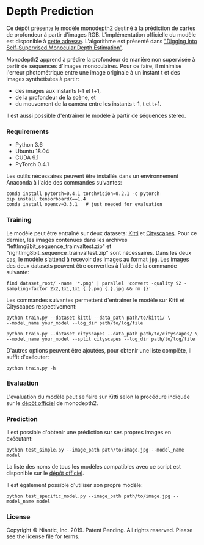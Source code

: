 # Depth Prediction

Ce dépôt présente le modèle monodepth2 destiné à la prédiction de cartes de profondeur à partir d'images RGB. 
L'implémentation officielle du modèle est disponible à [cette adresse](https://github.com/nianticlabs/monodepth2). L'algorithme est présenté dans ["Digging Into Self-Supervised Monocular Depth Estimation"](https://arxiv.org/abs/1806.01260).

Monodepth2 apprend à prédire la profondeur de manière non supervisée à partir de séquences d'images monoculaires. Pour ce faire, il minimise l'erreur photométrique entre une image originale à un instant t et des images synthétisées à partir:
* des images aux instants t-1 et t+1,
* de la profondeur de la scène, et
* du mouvement de la caméra entre les instants t-1, t et t+1.

Il est aussi possible d'entraîner le modèle à partir de séquences stereo. 

### Requirements

* Python 3.6
* Ubuntu 18.04
* CUDA 9.1
* PyTorch 0.4.1

Les outils nécessaires peuvent être installés dans un environnement Anaconda à l'aide des commandes suivantes: 
```shell
conda install pytorch=0.4.1 torchvision=0.2.1 -c pytorch
pip install tensorboardX==1.4
conda install opencv=3.3.1   # just needed for evaluation
```
### Training

Le modèle peut être entraîné sur deux datasets: [Kitti](http://www.cvlibs.net/datasets/kitti/) et [Cityscapes](https://www.cityscapes-dataset.com/). Pour ce dernier, les images contenues dans les archives "leftImg8bit_sequence_trainvaltest.zip" et "rightImg8bit_sequence_trainvaltest.zip" sont nécessaires. Dans les deux cas, le modèle s'attend à recevoir des images au format `jpg`. Les images des deux datasets peuvent être converties à l'aide de la commande suivante: 
```shell
find dataset_root/ -name '*.png' | parallel 'convert -quality 92 -sampling-factor 2x2,1x1,1x1 {.}.png {.}.jpg && rm {}'
```
Les commandes suivantes permettent d'entraîner le modèle sur Kitti et Cityscapes respectivement: 
```shell
python train.py --dataset kitti --data_path path/to/kitti/ \
--model_name your_model --log_dir path/to/log/file

python train.py --dataset cityscapes --data_path path/to/cityscapes/ \
--model_name your_model --split cityscapes --log_dir path/to/log/file
```
D'autres options peuvent être ajoutées, pour obtenir une liste complète, il suffit d'exécuter:
```shell 
python train.py -h
```
### Evaluation

L'evaluation du modèle peut se faire sur Kitti selon la procédure indiquée sur le [dépôt officiel](https://github.com/nianticlabs/monodepth2#-kitti-evaluation) de monodepth2. 

### Prediction

Il est possible d'obtenir une prédiction sur ses propres images en exécutant: 
```shell
python test_simple.py --image_path path/to/image.jpg --model_name model
```
La liste des noms de tous les modèles compatibles avec ce script est disponible sur le [dépôt officiel](https://github.com/nianticlabs/monodepth2/#%EF%B8%8F-prediction-for-a-single-image).

Il est également possible d'utiliser son propre modèle:
```shell 
python test_specific_model.py --image_path path/to/image.jpg --model_name model
``` 

### License 

Copyright © Niantic, Inc. 2019. Patent Pending. All rights reserved. Please see the license file for terms.
